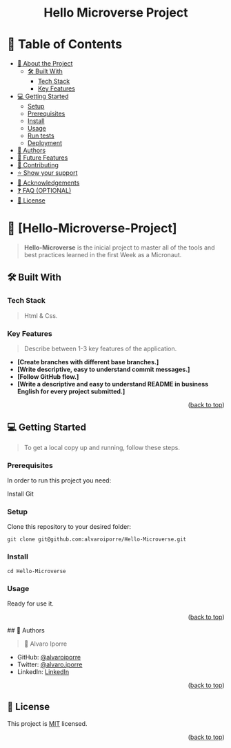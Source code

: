 <a name="readme-top"></a>

<div align="center">
  <h1><b>Hello Microverse Project</b></h1>

</div>


# 📗 Table of Contents

- [📖 About the Project](#about-project)
  - [🛠 Built With](#built-with)
    - [Tech Stack](#tech-stack)
    - [Key Features](#key-features)
- [💻 Getting Started](#getting-started)
  - [Setup](#setup)
  - [Prerequisites](#prerequisites)
  - [Install](#install)
  - [Usage](#usage)
  - [Run tests](#run-tests)
  - [Deployment](#triangular_flag_on_post-deployment)
- [👥 Authors](#authors)
- [🔭 Future Features](#future-features)
- [🤝 Contributing](#contributing)
- [⭐️ Show your support](#support)
- [🙏 Acknowledgements](#acknowledgements)
- [❓ FAQ (OPTIONAL)](#faq)
- [📝 License](#license)

# 📖 **[Hello-Microverse-Project]** <a name="about-project"></a>

> **Hello-Microverse** is the inicial project to master all of the tools and best practices learned in the first Week as a Micronaut.
## 🛠 Built With <a name="built-with"></a>

### Tech Stack <a name="tech-stack"></a>

> Html & Css.

### Key Features <a name="key-features"></a>

> Describe between 1-3 key features of the application.
- **[Create branches with different base branches.]**
- **[Write descriptive, easy to understand commit messages.]**
- **[Follow GitHub flow.]**
- **[Write a descriptive and easy to understand README in business English for every project submitted.]**
<p align="right">(<a href="#readme-top">back to top</a>)</p>



## 💻 Getting Started <a name="getting-started"></a>

> To get a local copy up and running, follow these steps.
### Prerequisites

In order to run this project you need:

Install Git

### Setup

Clone this repository to your desired folder:

```git clone git@github.com:alvaroiporre/Hello-Microverse.git```
### Install
```cd Hello-Microverse```
### Usage
Ready for use it.
<p align="right">(<a href="#readme-top">back to top</a>)</p>
## 👥 Authors <a name="authors"></a>


>👤 Alvaro Iporre

- GitHub: [@alvaroiporre](https://https://github.com/alvaroiporre)
- Twitter: [@alvaro.iporre](https://twitter.com/twitterhandle)
- LinkedIn: [LinkedIn](https://www.linkedin.com/in/alvaro-iporre-martiez-501533124/)

<p align="right">(<a href="#readme-top">back to top</a>)</p>

## 📝 License <a name="license"></a>

This project is [MIT](./LICENSE) licensed.

<p align="right">(<a href="#readme-top">back to top</a>)</p>